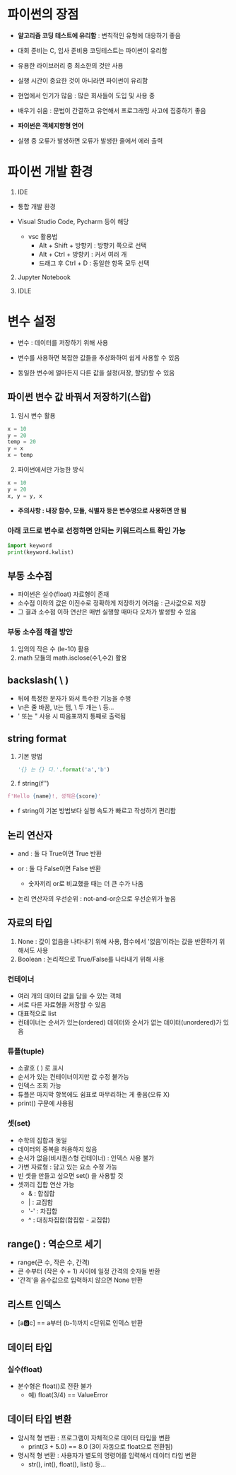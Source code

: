 # 파이썬의 장점

- __알고리즘 코딩 테스트에 유리함__ : 변칙적인 유형에 대응하기 좋음

- 대회 준비는 C, 입사 준비용 코딩테스트는 파이썬이 유리함

- 유용한 라이브러리 중 최소한의 것만 사용

- 실행 시간이 중요한 것이 아니라면 파이썬이 유리함

- 현업에서 인기가 많음 : 많은 회사들이 도입 및 사용 중

- 배우기 쉬움 : 문법이 간결하고 유연해서 프로그래밍 사고에 집중하기 좋음

- __파이썬은 객체지향형 언어__

- 실행 중 오류가 발생하면 오류가 발생한 줄에서 에러 출력

# 파이썬 개발 환경

1. IDE

- 통합 개발 환경

- Visual Studio Code, Pycharm 등이 해당

  + vsc 활용법
    + Alt + Shift + 방향키 : 방향키 쪽으로 선택
    + Alt + Ctrl + 방향키 : 커서 여러 개
    + 드래그 후 Ctrl + D : 동일한 항목 모두 선택
2. Jupyter Notebook

3. IDLE

# 변수 설정

- 변수 : 데이터를 저장하기 위해 사용

- 변수를 사용하면 복잡한 값들을 추상화하여 쉽게 사용할 수 있음

- 동일한 변수에 얼마든지 다른 값을 설정(저장, 할당)할 수 있음

## 파이썬 변수 값 바꿔서 저장하기(스왑)
1. 임시 변수 활용
```python
x = 10
y = 20
temp = 20
y = x
x = temp
```
2. 파이썬에서만 가능한 방식
```python
x = 10
y = 20
x, y = y, x
```
* __주의사항 : 내장 함수, 모듈, 식별자 등은 변수명으로 사용하면 안 됨__
  
### 아래 코드로 변수로 선정하면 안되는 키워드리스트 확인 가능
```python
import keyword
print(keyword.kwlist)
```

## 부동 소수점

- 파이썬은 실수(float) 자료형이 존재
- 소수점 이하의 값은 이진수로 정확하게 저장하기 어려움 : 근사값으로 저장
- 그 결과 소수점 이하 연산은 매번 실행할 때마다 오차가 발생할 수 있음

### 부동 소수점 해결 방안

1. 임의의 작은 수 (le-10) 활용
2. math 모듈의 math.isclose(수1,수2) 활용

## backslash( \ )

- 뒤에 특정한 문자가 와서 특수한 기능을 수행
- \n은 줄 바꿈, \t는 탭, \ 두 개는 \ 등...
- \' 또는 \" 사용 시 따옴표까지 통째로 출력됨

## string format

1. 기본 방법

   ```python
   '{} 는 {} 다.'.format('a','b')
   ```

2. f string(f'')

```python
f'Hello {name}!, 성적은{score}'
```
- f string이 기본 방법보다 실행 속도가 빠르고 작성하기 편리함

## 논리 연산자

- and : 둘 다 True이면 True 반환
- or : 둘 다 False이면 False 반환
    - 숫자끼리 or로 비교했을 때는 더 큰 수가 나옴

- 논리 연산자의 우선순위 : not-and-or순으로 우선순위가 높음


## 자료의 타입
1. None : 값이 없음을 나타내기 위해 사용, 함수에서 '없음'이라는 값을 반환하기 위해서도 사용
2. Boolean : 논리적으로 True/False를 나타내기 위해 사용

### 컨테이너

- 여러 개의 데이터 값을 담을 수 있는 객체
- 서로 다른 자료형을 저장할 수 있음
- 대표적으로 list
- 컨테이너는 순서가 있는(ordered) 데이터와 순서가 없는 데이터(unordered)가 있음

### 튜플(tuple)

- 소괄호 ( ) 로 표시
- 순서가 있는 컨테이너이지만 값 수정 불가능
- 인덱스 조회 가능
- 튜플은 마지막 항목에도 쉼표로 마무리하는 게 좋음(오류 X)
- print() 구문에 사용됨

### 셋(set)

- 수학의 집합과 동일
- 데이터의 중복을 허용하지 않음
- 순서가 없음(비시퀀스형 컨테이너) : 인덱스 사용 불가
- 가변 자료형 : 담고 있는 요소 수정 가능
- 빈 셋을 만들고 싶으면 set() 을 사용할 것
- 셋끼리 집합 연산 가능
    - & : 합집합
    - | : 교집합
    - '-' : 차집합
    - ^ : 대칭차집합(합집합 - 교집합)

## range() : 역순으로 세기

- range(큰 수, 작은 수, 간격)
- 큰 수부터 (작은 수 + 1) 사이에 일정 간격의 숫자들 반환
- '간격'을 음수값으로 입력하지 않으면 None 반환

## 리스트 인덱스

- [a:b:c] == a부터 (b-1)까지 c단위로 인덱스 반환

## 데이터 타입

### 실수(float)

- 분수형은 float()로 전환 불가
    - 예) float(3/4) == ValueError

## 데이터 타입 변환

- 암시적 형 변환 : 프로그램이 자체적으로 데이터 타입을 변환
    - print(3 + 5.0) == 8.0 (3이 자동으로 float으로 전환됨)
- 명시적 형 변환 : 사용자가 별도의 명령어를 입력해서 데이터 타입 변환
    - str(), int(), float(), list() 등...